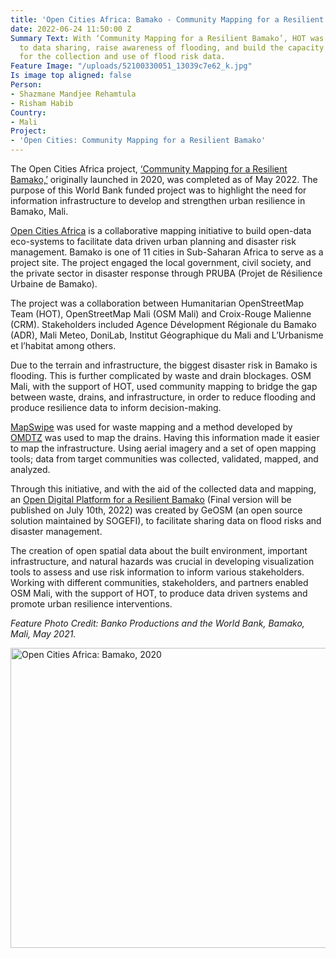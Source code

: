 ```yaml
---
title: 'Open Cities Africa: Bamako - Community Mapping for a Resilient Bamako'
date: 2022-06-24 11:50:00 Z
Summary Text: With ‘Community Mapping for a Resilient Bamako’, HOT was able to contribute
  to data sharing, raise awareness of flooding, and build the capacity of the community
  for the collection and use of flood risk data.
Feature Image: "/uploads/52100330051_13039c7e62_k.jpg"
Is image top aligned: false
Person:
- Shazmane Mandjee Rehamtula
- Risham Habib
Country:
- Mali
Project:
- 'Open Cities: Community Mapping for a Resilient Bamako'
---
```


The Open Cities Africa project, [‘Community Mapping for a Resilient Bamako,’](http://https://www.hotosm.org/projects/community-mapping-for-a-resilient-bamako/) originally launched in 2020, was completed as of May 2022. The purpose of this World Bank funded project was to highlight the need for information infrastructure to develop and strengthen urban resilience in Bamako, Mali. 

[Open Cities Africa](https://opencitiesproject.org/) is a collaborative mapping initiative to build open-data eco-systems to facilitate data driven urban planning and disaster risk management. Bamako is one of 11 cities in Sub-Saharan Africa to serve as a project site. The project engaged the local government, civil society, and the private sector in disaster response through PRUBA (Projet de Résilience Urbaine de Bamako). 

The project was a collaboration between Humanitarian OpenStreetMap Team (HOT), OpenStreetMap Mali (OSM Mali) and Croix-Rouge Malienne (CRM).  Stakeholders included Agence Dévelopment Régionale du Bamako (ADR), Mali Meteo, DoniLab, Institut Géographique du Mali and L’Urbanisme et l’habitat among others.

Due to the terrain and infrastructure, the biggest disaster risk in Bamako is flooding. This is further complicated by waste and drain blockages. OSM Mali, with the support of HOT, used community mapping to bridge the gap between waste, drains, and infrastructure, in order to reduce flooding and produce resilience data to inform decision-making. 

[MapSwipe](https://mapswipe.org/en/index.html) was used for waste mapping and a method developed by [OMDTZ](https://www.omdtz.or.tz/) was used to map the drains. Having this information made it easier to map the infrastructure. Using aerial imagery and a set of open mapping tools; data from target communities was collected, validated, mapped, and analyzed. 

Through this initiative, and with the aid of the collected data and mapping, an [Open Digital Platform for a Resilient Bamako](http://bamako.geo.sm) (Final version will be published on July 10th, 2022) was created by GeOSM (an open source solution maintained by SOGEFI), to facilitate sharing data on flood risks and disaster management. 

The creation of open spatial data about the built environment, important infrastructure, and natural hazards was crucial in developing visualization tools to assess and use risk information to inform various stakeholders. Working with different communities, stakeholders, and partners enabled OSM Mali, with the support of HOT, to produce data driven systems and promote urban resilience interventions.



*Feature Photo Credit: Banko Productions and the World Bank, Bamako, Mali, May 2021.*



<a data-flickr-embed="true" data-header="true" data-footer="true" href="https://www.flickr.com/photos/hotosm/albums/72177720299269483" title="Open Cities Africa: Bamako, 2020"><img src="https://live.staticflickr.com/65535/52100571809_1467b832c9_z.jpg" width="640" height="480" alt="Open Cities Africa: Bamako, 2020"></a><script async src="//embedr.flickr.com/assets/client-code.js" charset="utf-8"></script>